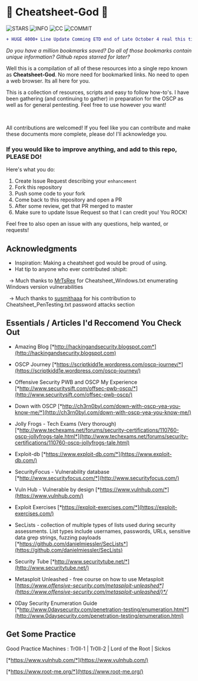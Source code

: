 # 📂 Cheatsheet-God 📂 
 ![STARS](https://img.shields.io/github/stars/OlivierLaflamme/Cheatsheet-God?style=social) ![INFO](https://img.shields.io/badge/Cheatsheet-OSCP%2FPTX-red) ![CC](https://img.shields.io/badge/license-cc--by--sa--4.0--Licence-blue) ![COMMIT](https://img.shields.io/github/last-commit/OlivierLaflamme/Cheatsheet-God)


```diff
+ HUGE 4000+ Line Update Comming ETD end of Late October 4 real this time!!!

```
*Do you have a million bookmarks saved? Do all of those bookmarks contain unique information? Github repos starred for later?*


Well this is a compilation of all of these resources into a single repo known as **Cheatsheet-God**. No more need for bookmarked links. No need to open a web browser. Its all here for you.

This is a collection of resources, scripts and easy to follow how-to's. I have been gathering (and continuing to gather) in preparation for the OSCP as well as for general pentesting. Feel free to use however you want! 

&nbsp;

All contributions are welcomed! If you feel like you can contribute and make these documents more complete, please do! I'll acknowledge you.



### If you would like to improve anything, and add to this repo, PLEASE DO!

Here's what you do:

1. Create Issue Request describing your `enhancement`
2. Fork this repository
3. Push some code to your fork
4. Come back to this repository and open a PR
5. After some review, get that PR merged to master
6. Make sure to update Issue Request so that I can credit you! You ROCK!

Feel free to also open an issue with any questions, help wanted, or requests!

## Acknowledgments
* Inspiration: Making a cheatsheet god would be proud of using.
* Hat tip to anyone who ever contributed :shipit:


&nbsp;
-> Much thanks to [MrTsRex](https://github.com/MrTsRex) for Cheatsheet_Windows.txt enumerating Windows version vulnerabilities
&nbsp; 

&nbsp;
-> Much thanks to [susmithaaa](https://github.com/susmithaaa) for his contribution to Cheatsheet_PenTesting.txt password attacks section 
&nbsp;

## Essentials / Articles I'd Reccomend You Check Out 
-   Amazing Blog
    [*http://hackingandsecurity.blogspot.com*](http://hackingandsecurity.blogspot.com)

-   OSCP Journey
    [*https://scriptkidd1e.wordpress.com/oscp-journey/*](https://scriptkidd1e.wordpress.com/oscp-journey/)

-   Offensive Security PWB and OSCP My Experience
    [*http://www.securitysift.com/offsec-pwb-oscp/*](http://www.securitysift.com/offsec-pwb-oscp/)

-   Down with OSCP
    [*http://ch3rn0byl.com/down-with-oscp-yea-you-know-me/*](http://ch3rn0byl.com/down-with-oscp-yea-you-know-me/)

-   Jolly Frogs - Tech Exams (Very thorough)
    [*http://www.techexams.net/forums/security-certifications/110760-oscp-jollyfrogs-tale.html*](http://www.techexams.net/forums/security-certifications/110760-oscp-jollyfrogs-tale.html)

-   Exploit-db
    [*https://www.exploit-db.com/*](https://www.exploit-db.com/)
-   SecurityFocus - Vulnerability database
    [*http://www.securityfocus.com/*](http://www.securityfocus.com/)
-   Vuln Hub - Vulnerable by design
    [*https://www.vulnhub.com/*](https://www.vulnhub.com/)

-   Exploit Exercises
    [*https://exploit-exercises.com/*](https://exploit-exercises.com/)

-   SecLists - collection of multiple types of lists used during
    security assessments. List types include usernames, passwords, URLs,
    sensitive data grep strings, fuzzing payloads
    [*https://github.com/danielmiessler/SecLists*](https://github.com/danielmiessler/SecLists)

-   Security Tube
    [*http://www.securitytube.net/*](http://www.securitytube.net/)

-   Metasploit Unleashed - free course on how to use Metasploit
    [*https://www.offensive-security.com/metasploit-unleashed*](https://www.offensive-security.com/metasploit-unleashed/)*/*

-   0Day Security Enumeration Guide
    [*http://www.0daysecurity.com/penetration-testing/enumeration.html*](http://www.0daysecurity.com/penetration-testing/enumeration.html)


    
## Get Some Practice  
Good Practice Machines : Tr0ll-1  | Tr0ll-2 | Lord of the Root | Sickos 

[*https://www.vulnhub.com/*](https://www.vulnhub.com/)

[*https://www.root-me.org/*](https://www.root-me.org/)
